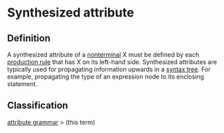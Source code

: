 # Synthesized attribute

## Definition
A synthesized attribute of a [nonterminal](nonterminal_symbol.md) X must be defined by each
[production rule](production_rule.md) that has X on its left-hand side. Synthesized attributes are typically used for propagating information upwards in a [syntax tree](abstract_syntax_tree.md). For example, propagating the type of an expression node to its enclosing statement.

## Classification
[attribute grammar](attribute_grammar.md) \> (this term)
